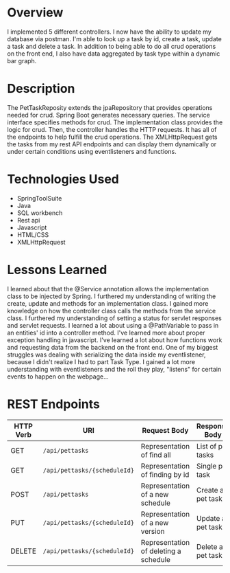 # Overview
I implemented 5 different controllers. I now have the ability to update my database via postman. I'm able to look up a task by id, create a task, update a task and delete a task. In addition to being able to do all crud operations on the front end, I also have data aggregated by task type within a dynamic bar graph.


# Description
The PetTaskReposity extends the jpaRepository that provides operations needed for crud. Spring Boot generates necessary queries. The service interface specifies methods for crud. The implementation class provides the logic for crud. Then, the controller handles the HTTP requests. It has all of the endpoints to help fulfill the crud operations. The XMLHttpRequest gets the tasks from my rest API endpoints and can display them dynamically or under certain conditions using eventlisteners and functions.


# Technologies Used
 - SpringToolSuite
 - Java
 - SQL workbench
 - Rest api
 - Javascript
 - HTML/CSS
 - XMLHttpRequest






# Lessons Learned
I learned about that the @Service annotation allows the implementation class to be injected by Spring. I furthered my understanding of writing the create, update and  methods for an implementation class. I gained more knowledge on how the controller class calls the methods from the service class. I furthered my understanding of setting a status for servlet responses and servlet requests. I learned a lot about using a @PathVariable to pass in an entities' id into a controller method. I've learned more about proper exception handling in javascript. I've learned a lot about how functions work and requesting data from the backend on the front end. One of my biggest struggles was dealing with serializing the data inside my eventlistener, because I didn't realize I had to part Task Type. I gained a lot more understanding with eventlisteners and the roll they play, "listens" for certain events to happen on the webpage...

# REST Endpoints

| HTTP Verb | URI                      | Request Body | Response Body |
|-----------|--------------------------|--------------|---------------|
| GET       | `/api/pettasks`       | Representation of find all | List of pet tasks |
| GET       | `/api/pettasks/{scheduleId}` | Representation of finding by id | Single pet task |
| POST      | `/api/pettasks`          | Representation of a new schedule| Create a pet task |
| PUT       | `/api/pettasks/{scheduleId}` | Representation of a new version | Update a pet task |
| DELETE    | `/api/pettasks/{scheduleId}` | Representation of deleting a schedule | Delete a pet task | 






